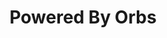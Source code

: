 ---
layout: partials/navbar/components/menu-links
title: Powered By Orbs
id: overview
links:
  - link-1.md
  - liquidity-hub.md
  - perps.md
  - dtwap.md
  - dlimit.md
  - execution-services.md
  - link-2.md
---